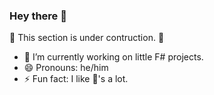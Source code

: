 ### Hey there 👋

🚧 This section is under contruction. 🚧

- 🔭 I’m currently working on little F# projects.
- 😄 Pronouns: he/him
- ⚡ Fun fact: I like 🥑's a lot.

<!--
**CaptnCodr/CaptnCodr** is a ✨ _special_ ✨ repository because its `README.md` (this file) appears on your GitHub profile.

Here are some ideas to get you started:

- 🌱 I’m currently learning ...
- 👯 I’m looking to collaborate on ...
- 🤔 I’m looking for help with ...
- 💬 Ask me about ...
- 📫 How to reach me: ...
-->

